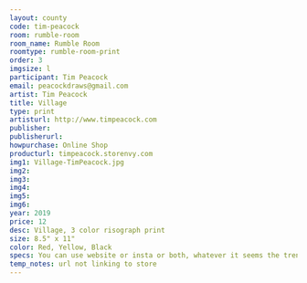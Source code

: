```yaml
---
layout: county 
code: tim-peacock
room: rumble-room
room_name: Rumble Room
roomtype: rumble-room-print
order: 3
imgsize: l
participant: Tim Peacock
email: peacockdraws@gmail.com
artist: Tim Peacock
title: Village
type: print
artisturl: http://www.timpeacock.com
publisher: 
publisherurl: 
howpurchase: Online Shop
producturl: timpeacock.storenvy.com
img1: Village-TimPeacock.jpg
img2: 
img3: 
img4: 
img5: 
img6: 
year: 2019
price: 12
desc: Village, 3 color risograph print
size: 8.5" x 11"
color: Red, Yellow, Black
specs: You can use website or insta or both, whatever it seems the trend is. 
temp_notes: url not linking to store
---
```

